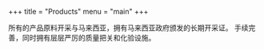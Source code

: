 +++ 
title = "Products" 
menu = "main"
+++

所有的产品原料开采与马来西亚，拥有马来西亚政府颁发的长期开采证。 
手续完善，同时拥有层层严厉的质量把关和化验设施。
